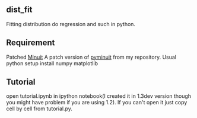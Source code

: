 dist_fit
--------

Fitting distribution do regression and such in python.

Requirement
-----------

Patched [Minuit](http://code.google.com/p/pyminuit/downloads/detail?name=Minuit-1_7_9-patch1.tar.gz&can=2&q=)
A patch version of [pyminuit](https://github.com/piti118/pyminuit) from my repository. Usual python setup install
numpy
matplotlib

Tutorial
--------

open tutorial.ipynb in ipython notebook(I created it in 1.3dev version though you might have problem if you are using 1.2). If you can't open it just copy cell by cell from tutorial.py.